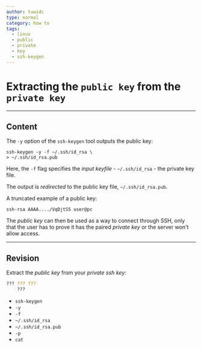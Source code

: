 ```yaml
---
author: tuwidc
type: normal
category: how to
tags:
  - linux
  - public
  - private
  - key
  - ssh-keygen
---
```


# Extracting the `public key` from the `private key`


---

## Content

The `-y` option of the `ssh-keygen` tool outputs the public key:

```plain-text
ssh-keygen -y -f ~/.ssh/id_rsa \ 
> ~/.ssh/id_rsa.pub
```

Here, the `-f` flag specifies the *input keyfile* - `~/.ssh/id_rsa` - the private key file.

The output is *redirected* to the public key file, `~/.ssh/id_rsa.pub`.

A truncated example of a public key:

```plain-text
ssh-rsa AAAA..../VqDjtS5 user@pc
```

The *public key* can then be used as a way to connect through SSH, only that the user has to prove it has the paired *private key* or the server won't allow access.


---

## Revision

Extract the *public key* from your *private ssh key*:

```bash
??? ??? ??? 
    ???
```

- `ssh-keygen`
- `-y`
- `-f`
- `~/.ssh/id_rsa`
- `~/.ssh/id_rsa.pub`
- `-p`
- `cat`
 
